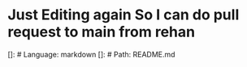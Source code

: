 # Just Editing again So I can do pull request to main from rehan

[]: # Language: markdown
[]: # Path: README.md
